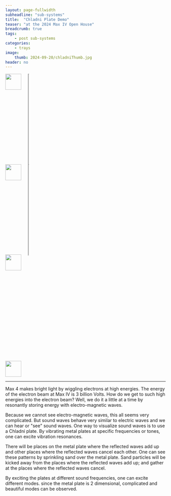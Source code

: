 ```yaml
---
layout: page-fullwidth
subheadline: "sub-systems"
title:  "Chladni Plate Demo"
teaser: "at the 2024 Max IV Open House"
breadcrumb: true
tags:
    - post sub-systems
categories:
    - trays
image:
    thumb: 2024-09-20/chladniThumb.jpg
header: no
---
```

<div class="row t30">
    <div class="medium-6 columns">
        <span><img width="50px" src="{{ site.urlimg }}/2024-09-20/swedenFlag.jpg" ></span>
        <div style="padding:56.25% 0 0 0;position:relative;">
            <iframe src="https://player.vimeo.com/video/1010856948?badge=0&amp;autopause=0&amp;player_id=0&amp;app_id=58479" frameborder="5" allow="autoplay; fullscreen; picture-in-picture; clipboard-write" style="position:absolute;top:0;left:0;width:100%;height:100%;" title="Chladni Plate Demo at Max4 in Svenska"></iframe>
        </div>
        <script src="https://player.vimeo.com/api/player.js"></script>
    </div>
    <div class="medium-6 columns">
        <span><img width="50px" src="{{ site.urlimg }}/2024-09-20/ukFlag.jpg" ></span>
        <div style="padding:56.25% 0 0 0;position:relative;">
            <iframe src="https://player.vimeo.com/video/1010725409?badge=0&amp;autopause=0&amp;player_id=0&amp;app_id=58479" frameborder="5" allow="autoplay; fullscreen; picture-in-picture; clipboard-write" style="position:absolute;top:0;left:0;width:100%;height:100%;" title="Chladni Plate Demo at Max4 in English"></iframe>
        </div>
        <script src="https://player.vimeo.com/api/player.js"></script>
    </div>
</div>
<div class="row t30">
    <div class="medium-4 columns"><span><img width="50px" src="{{ site.urlimg }}/2024-09-20/swedenFlag.jpg" ></span></div>
    <div class="medium-4 columns">
        <div style="padding:56.25% 0 0 0;position:relative;">
            <iframe src="https://player.vimeo.com/video/1011900344?title=0&amp;byline=0&amp;portrait=0&amp;badge=0&amp;autopause=0&amp;player_id=0&amp;app_id=58479" frameborder="0" allow="autoplay; fullscreen; picture-in-picture; clipboard-write" style="position:absolute;top:0;left:0;width:100%;height:100%;" title="Chaldni Plate Demo Scan"></iframe>
        </div>
        <script src="https://player.vimeo.com/api/player.js"></script>
    </div>
    <div class="medium-4 columns"><span><img width="50px" src="{{ site.urlimg }}/2024-09-20/swedenFlag.jpg" ></span></div>
</div>




<hr>
Max 4 makes bright light by wiggling electrons at high energies. The energy of the electron beam at Max IV is 3 billion Volts.  How do we get to such high energies into the electron beam? Well, we do it a little at a time by resonantly storing energy with electro-magnetic waves. 

Because we cannot see electro-magnetic waves, this all seems very complicated. But sound waves behave very similar to electric waves and we can hear or "see" sound waves. One way to visualize sound waves is to use a Chladni plate. By vibrating metal plates at specific frequencies or tones, one can excite vibration resonances. 

There will be places on the metal plate where the reflected waves add up and other places where the reflected waves cancel each other. One can see these patterns by sprinkling sand over the metal plate. Sand particles will be kicked away from the places where the reflected waves add up; and gather at the places where the reflected waves cancel. 

By exciting the plates at different sound frequencies, one can excite different modes. since the metal plate is 2 dimensional, complicated and beautiful modes can be observed.
